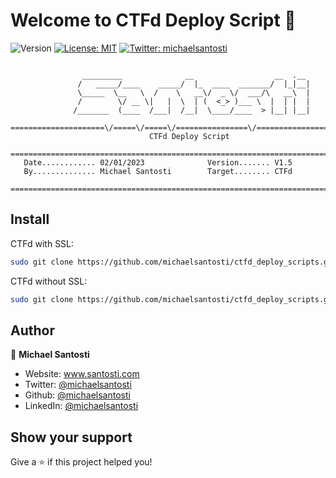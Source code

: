# Welcome to CTFd Deploy Script 👋
![Version](https://img.shields.io/badge/version-1.5-blue.svg?cacheSeconds=2592000)
[![License: MIT](https://img.shields.io/badge/License-MIT-yellow.svg)](#)
[![Twitter: michaelsantosti](https://img.shields.io/twitter/follow/michaelsantosti.svg?style=social)](https://twitter.com/michaelsantosti)

```

                _________              __                  __  .__
               /   _____/____    _____/  |_  ____  _______/  |_|__|
               \_____  \__   \  /    \   __\/  _ \/  ___/\   __\  |
               /        \/ __ \|   |  \  | (  <_> )___ \  |  | |  |
              /_______  (____  /___|  /__|  \____/____  > |__| |__|
 =====================\/=====\/=====\/================\/=======================
                               CTFd Deploy Script
 ==============================================================================
   Date............ 02/01/2023              Version....... V1.5
   By.............. Michael Santosti        Target........ CTFd
 ==============================================================================

```

## Install

CTFd with SSL:

```sh
sudo git clone https://github.com/michaelsantosti/ctfd_deploy_scripts.git && sudo mv ctfd_deploy_scripts/* . && sudo rm -r ctfd_deploy_scripts && sudo sh setup.sh
```

CTFd without SSL:

```sh
sudo git clone https://github.com/michaelsantosti/ctfd_deploy_scripts.git && sudo mv ctfd_deploy_scripts/* . && sudo rm -r ctfd_deploy_scripts && sudo sh setup-nossl.sh
```

## Author

👤 **Michael Santosti**

* Website: www.santosti.com
* Twitter: [@michaelsantosti](https://twitter.com/michaelsantosti)
* Github: [@michaelsantosti](https://github.com/michaelsantosti)
* LinkedIn: [@michaelsantosti](https://linkedin.com/in/michaelsantosti)

## Show your support

Give a ⭐️ if this project helped you!
